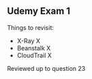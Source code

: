 ## Udemy Exam 1

Things to revisit:

- X-Ray X
- Beanstalk X
- CloudTrail X

Reviewed up to question 23